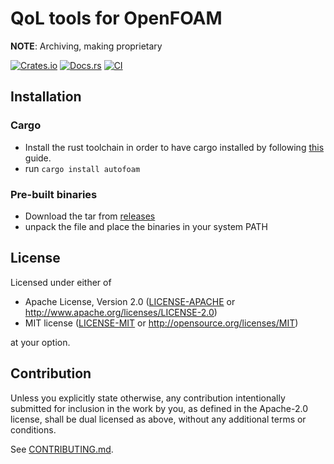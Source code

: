 # QoL tools for OpenFOAM

**NOTE**: Archiving, making proprietary

[![Crates.io](https://img.shields.io/crates/v/autofoam.svg)](https://crates.io/crates/autofoam)
[![Docs.rs](https://docs.rs/autofoam/badge.svg)](https://docs.rs/autofoam)
[![CI](https://github.com/bmblb3/autofoam/workflows/CI/badge.svg)](https://github.com/bmblb3/autofoam/actions)

## Installation

### Cargo

* Install the rust toolchain in order to have cargo installed by following
  [this](https://www.rust-lang.org/tools/install) guide.
* run `cargo install autofoam`

### Pre-built binaries
* Download the tar from [releases](https://github.com/bmblb3/autofoam/releases)
* unpack the file and place the binaries in your system PATH

## License

Licensed under either of

 * Apache License, Version 2.0
   ([LICENSE-APACHE](LICENSE-APACHE) or http://www.apache.org/licenses/LICENSE-2.0)
 * MIT license
   ([LICENSE-MIT](LICENSE-MIT) or http://opensource.org/licenses/MIT)

at your option.

## Contribution

Unless you explicitly state otherwise, any contribution intentionally submitted
for inclusion in the work by you, as defined in the Apache-2.0 license, shall be
dual licensed as above, without any additional terms or conditions.

See [CONTRIBUTING.md](CONTRIBUTING.md).
